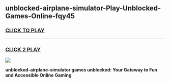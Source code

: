 
## unblocked-airplane-simulator-Play-Unblocked-Games-Online-fqy45
<h3>
<a href="https://premium76.site?title=unblocked-airplane-simulator&ref=25A">CLICK TO PLAY</a></h3>
<hr>

<h3>
<a href="https://premium76.site?title=unblocked-airplane-simulator&ref=25A">CLICK 2 PLAY</a>
  
</h3>

<a href="https://premium76.site?title=unblocked-airplane-simulator&ref=25A"><img src="https://clearcache.store/games.png"></a>


**unblocked-airplane-simulator games unblocked: Your Gateway to Fun and Accessible Online Gaming**
